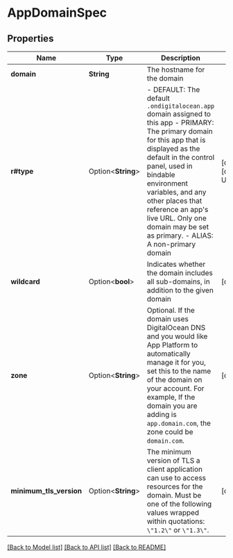 # AppDomainSpec

## Properties

Name | Type | Description | Notes
------------ | ------------- | ------------- | -------------
**domain** | **String** | The hostname for the domain | 
**r#type** | Option<**String**> | - DEFAULT: The default `.ondigitalocean.app` domain assigned to this app - PRIMARY: The primary domain for this app that is displayed as the default in the control panel, used in bindable environment variables, and any other places that reference an app's live URL. Only one domain may be set as primary. - ALIAS: A non-primary domain | [optional][default to Unspecified]
**wildcard** | Option<**bool**> | Indicates whether the domain includes all sub-domains, in addition to the given domain | [optional]
**zone** | Option<**String**> | Optional. If the domain uses DigitalOcean DNS and you would like App Platform to automatically manage it for you, set this to the name of the domain on your account.  For example, If the domain you are adding is `app.domain.com`, the zone could be `domain.com`. | [optional]
**minimum_tls_version** | Option<**String**> | The minimum version of TLS a client application can use to access resources for the domain.  Must be one of the following values wrapped within quotations: `\"1.2\"` or `\"1.3\"`. | [optional]

[[Back to Model list]](../README.md#documentation-for-models) [[Back to API list]](../README.md#documentation-for-api-endpoints) [[Back to README]](../README.md)


